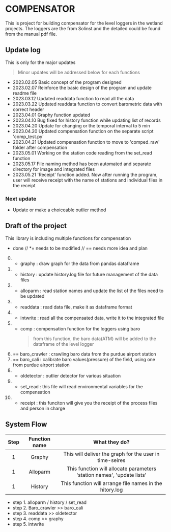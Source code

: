 # COMPENSATOR
This is project for building compensator for the level loggers in the wetland projects.
The loggers are the from Solinst and the detailed could be found from the manual pdf file.



## Update log
This is only for the major updates
>Minor updates will be addressed below for each functions
- 2023.02.05    Basic concept of the program designed
- 2023.02.07    Reinforce the basic design of the program and update readme file
- 2023.03.12    Updated readdata function to read all the data
- 2023.03.22    Updated readdata function to convert barometric data with correct header
- 2023.04.01    Graphy function updated
- 2023.04.10    Bug fixed for history function while updating list of records
- 2023.04.20    Update for changing or the temporal interval to 5 min
- 2023.04.20    Updated compensation function on the separate script 'comp_test.py'
- 2023.04.21    Updated compensation function to move to 'comped_raw' folder after compensation
- 2023.05.01    Working on the station code reading from the set_read function
- 2023.05.17    File naming method has been automated and separate directory for image and integrated files
- 2023.05.21    'Receipt' function added. Now after running the program, user will receive receipt with the name of stations and individual files in the receipt



### Next update

- Update or make a choiceable outlier method



## Draft of the project

This library is including multiple functions for compensation

* done // *= needs to be modified // == needs more idea and plan
0. * graphy : draw graph for the data from pandas dataframe
1. * history : update history.log file for future management of the data files
2. * alloparm : read station names and update the list of the files need to be updated
3. * readdata : read data file, make it as dataframe format
4. * intwrite : read all the compensated data, write it to the integrated file
5. * comp : compensation function for the loggers using baro
        > from this function, the baro data(ATM) will be added to the dataframe of the level logger
6. == baro_crawler : crawling baro data from the purdue airport station
7. == baro_cali : calibrate baro values(pressure) of the field, using one from purdue airport station
8. *  oldetector : outlier detector for various situation
9. *  set_read : this file will read environmental variables for the compensation
10. * receipt : this funciton will give you the receipt of the process files and person in charge



## System Flow
|Step|Function name|What they do?|
|:---:|:---:|:---:|
|1|Graphy|This will deliver the graph for the user in time-seires|
|1|Alloparm|This function will allocate parameters 'station names', 'update lists'|
|1|History|This function will arrange file names in the hitory.log|

- step 1. alloparm / history / set_read
- step 2. Baro_crawler >> baro_cali
- step 3. readdata >> oldetector
- step 4. comp >> graphy
- step 5. intwrite

